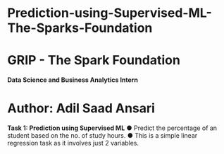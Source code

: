 # Prediction-using-Supervised-ML-The-Sparks-Foundation
#  GRIP - The Spark Foundation 
**Data Science and Business Analytics Intern** 
# Author: Adil Saad Ansari 
**Task 1: Prediction using Supervised ML** 
● Predict the percentage of an student based on the no. of study hours.
● This is a simple linear regression task as it involves just 2 variables.
